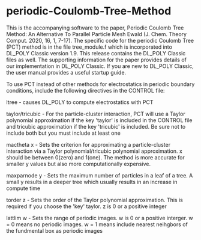 # periodic-Coulomb-Tree-Method 
This is the accompanying software to the paper, Periodic Coulomb Tree Method: An Alternative To Parallel Particle Mesh Ewald (J. Chem. Theory Comput. 2020, 16, 1, 7-17). The specific code for the periodic Coulomb Tree (PCT) method is in the file tree_module.f which is incorporated into DL_POLY Classic
version 1.9. This release contains the DL_POLY Classic files as well. The supporting information for the paper provides details of our implementation in 
DL_POLY Classic. If you are new to DL_POLY Classic, the user manual provides a useful startup guide. 

To use PCT instead of other methods for electrostatics in periodic boundary conditions, include the following directives in the CONTROL file:

ltree           - causes DL_POLY to compute electrostatics with PCT

taylor/tricubic - For the particle-cluster interaction, PCT will use a Taylor polynomial approximation if the key 'taylor' is included in the CONTROL 
                  file and tricubic approximation if the key 'tricubic' is included. Be sure not to include both but you must include at least one  
                  
mactheta    x   - Sets the criterion for approximating a particle-cluster interaction via a Taylor polynomial/tricubic polynomial approximation. 
                  x should be between 0(zero) and 1(one). The method is more accurate for smaller y values but also more computationally expensive.
                  
maxparnode  y   - Sets the maximum number of particles in a leaf of a tree. A small y results in a deeper tree which usually results in an increase in 
                  compute time
                  
torder      z   - Sets the order of the Taylor polynomial approximation. This is required if you choose the 'key' taylor. z is 0 or a positive integer

lattlim     w   - Sets the range of periodic images. w is 0 or a positive interger. w = 0 means no periodic images. w = 1 means include nearest 
                  neihgbors of the fundmental box as periodic images
                 
                  

                  
